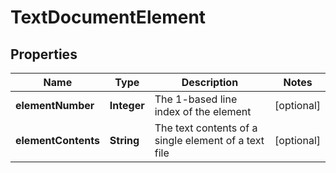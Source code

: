 
# TextDocumentElement

## Properties
Name | Type | Description | Notes
------------ | ------------- | ------------- | -------------
**elementNumber** | **Integer** | The 1-based line index of the element |  [optional]
**elementContents** | **String** | The text contents of a single element of a text file |  [optional]



